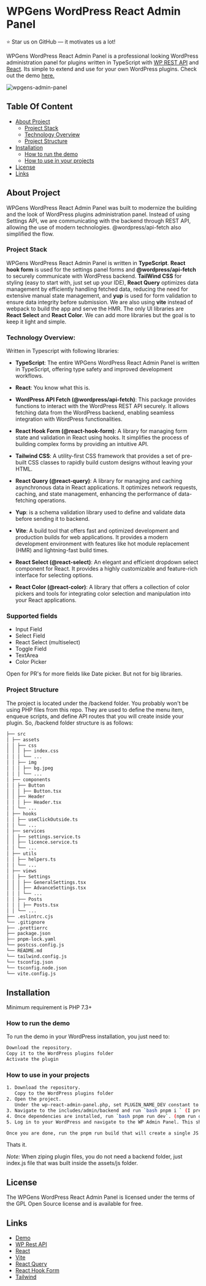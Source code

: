 # WPGens WordPress React Admin Panel

:star: Star us on GitHub — it motivates us a lot!

WPGens WordPress React Admin Panel is a professional looking WordPress administration panel for plugins written in TypeScript with [WP REST API](https://v2.wp-api.org/) and [React](https://reactjs.org/). Its simple to extend and use for your own WordPress plugins. Check out the demo [here.](https://wpgensdemo.com/wp-admin/admin.php?page=gens-raf)

![wpgens-admin-panel](https://raw.githubusercontent.com/goranefbl/stuff/main/raf-admin-panel.webp)

## Table Of Content

-   [About Project](#about-project)
    -   [Project Stack](#project-stack)
    -   [Technology Overview](#technology-overview)
    -   [Project Structure](#project-structure)
-   [Installation](#installation)
    -   [How to run the demo](#how-to-run)
    -   [How to use in your projects](#how-to-use)
-   [License](#license)
-   [Links](#links)

## About Project

WPGens WordPress React Admin Panel was built to modernize the building and the look of WordPress plugins administration panel. Instead of using Settings API, we are communicating with the backend through REST API, allowing the use of modern technologies. @wordpress/api-fetch also simplified the flow.

### Project Stack

WPGens WordPress React Admin Panel is written in **TypeScript**. **React hook form** is used for the settings panel forms and **@wordpress/api-fetch** to securely communicate with WordPress backend. **TailWind CSS** for styling (easy to start with, just set up your IDE), **React Query** optimizes data management by efficiently handling fetched data, reducing the need for extensive manual state management, and **yup** is used for form validation to ensure data integrity before submission. We are also using **vite** instead of webpack to build the app and serve the HMR. The only UI libraries are **React Select** and **React Color**. We can add more libraries but the goal is to keep it light and simple.

### Technology Overview:

Written in Typescript with following libraries:

-   **TypeScript**: The entire WPGens WordPress React Admin Panel is written in TypeScript, offering type safety and improved development workflows.

-   **React**: You know what this is.

-   **WordPress API Fetch (@wordpress/api-fetch)**: This package provides functions to interact with the WordPress REST API securely. It allows fetching data from the WordPress backend, enabling seamless integration with WordPress functionalities.

-   **React Hook Form (@react-hook-form)**: A library for managing form state and validation in React using hooks. It simplifies the process of building complex forms by providing an intuitive API.

-   **Tailwind CSS**: A utility-first CSS framework that provides a set of pre-built CSS classes to rapidly build custom designs without leaving your HTML.

-   **React Query (@react-query)**: A library for managing and caching asynchronous data in React applications. It optimizes network requests, caching, and state management, enhancing the performance of data-fetching operations.

-   **Yup**: is a schema validation library used to define and validate data before sending it to backend.

-   **Vite**: A build tool that offers fast and optimized development and production builds for web applications. It provides a modern development environment with features like hot module replacement (HMR) and lightning-fast build times.

-   **React Select (@react-select)**: An elegant and efficient dropdown select component for React. It provides a highly customizable and feature-rich interface for selecting options.

-   **React Color (@react-color)**: A library that offers a collection of color pickers and tools for integrating color selection and manipulation into your React applications.

### Supported fields

-   Input Field
-   Select Field
-   React Select (multiselect)
-   Toggle Field
-   TextArea
-   Color Picker

Open for PR's for more fields like Date picker. But not for big libraries.

### Project Structure

The project is located under the /backend folder. You probably won't be using PHP files from this repo. They are used to define the menu item, enqueue scripts, and define API routes that you will create inside your plugin. So, /backend folder structure is as follows:

```bash
├── src
│ ├── assets
│ │ ├── css
│ │ │ ├── index.css
│ │ │ └── ...
│ │ ├── img
│ │ │ ├── bg.jpeg
│ │ │ └── ...
│ ├── components
│ │ ├── Button
│ │ │ ├── Button.tsx
│ │ ├── Header
│ │ │ ├── Header.tsx
│ │ └── ...
│ ├── hooks
│ │ ├── useClickOutside.ts
│ │ └── ...
│ ├── services
│ │ ├── settings.service.ts
│ │ ├── licence.service.ts
│ │ └── ...
│ ├── utils
│ │ ├── helpers.ts
│ │ └── ...
│ ├── views
│ │ ├── Settings
│ │ │ ├── GeneralSettings.tsx
│ │ │ ├── AdvanceSettings.tsx
│ │ │ └── ...
│ │ ├── Posts
│ │ │ ├── Posts.tsx
│ │ └── ...
├── .eslintrc.cjs
└── .gitignore
├── .prettierrc
├── package.json
├── pnpm-lock.yaml
└── postcss.config.js
└── README.md
└── tailwind.config.js
└── tsconfig.json
└── tsconfig.node.json
└── vite.config.js
```

## Installation

Minimum requirement is PHP 7.3+

### How to run the demo

To run the demo in your WordPress installation, you just need to:

```bash
Download the repository.
Copy it to the WordPress plugins folder
Activate the plugin
```

### How to use in your projects

```bash
1. Download the repository.
   Copy to the WordPress plugins folder
2. Open the project.
   Under the wp-react-admin-panel.php, set PLUGIN_NAME_DEV constant to true. This will load dev server instead of the JS build.
3. Navigate to the includes/admin/backend and run `bash pnpm i ` (I prefer pnpm, you can use npm).
4. Once dependencies are installed, run `bash pnpm run dev`. (npm run dev).
5. Log in to your WordPress and navigate to the WP Admin Panel. This should now load a dev build. Try changing the text to see if changes are showing instantly. HMR should work.

Once you are done, run the pnpm run build that will create a single JS file that you need to enqueue in your projects.
```

Thats it.

_Note:_ When ziping plugin files, you do not need a backend folder, just index.js file that was built inside the assets/js folder.

## License

The WPGens WordPress React Admin Panel is licensed under the terms of the GPL Open Source license and is available for free.

## Links

-   [Demo](https://wpgensdemo.com)
-   [WP Rest API](https://v2.wp-api.org)
-   [React](https://reactjs.org)
-   [Vite](https://vitejs.dev)
-   [React Query](https://tanstack.com/query/v3/)
-   [React Hook Form](https://react-hook-form.com/)
-   [Tailwind](https://tailwindcss.com)
